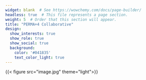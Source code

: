 ```yaml
---
widget: blank  # See https://wowchemy.com/docs/page-builder/
headless: true  # This file represents a page section.
weight: 5  # Order that this section will appear.
title: "PERMA+4 Collaborative"
design:
  show_interests: true
  show_role: true
  show_social: true
  background:
    color: '#041835'
    text_color_light: true
---
```


{{< figure src="image.jpg" theme="light">}}

